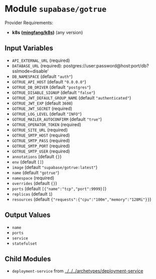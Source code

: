 
# Module `supabase/gotrue`

Provider Requirements:
* **k8s ([mingfang/k8s](https://registry.terraform.io/providers/mingfang/k8s/latest))** (any version)

## Input Variables
* `API_EXTERNAL_URL` (required)
* `DATABASE_URL` (required): postgres://user:password@host:port/db?sslmode=disable'
* `DB_NAMESPACE` (default `"auth"`)
* `GOTRUE_API_HOST` (default `"0.0.0.0"`)
* `GOTRUE_DB_DRIVER` (default `"postgres"`)
* `GOTRUE_DISABLE_SIGNUP` (default `"false"`)
* `GOTRUE_JWT_DEFAULT_GROUP_NAME` (default `"authenticated"`)
* `GOTRUE_JWT_EXP` (default `3600`)
* `GOTRUE_JWT_SECRET` (required)
* `GOTRUE_LOG_LEVEL` (default `"INFO"`)
* `GOTRUE_MAILER_AUTOCONFIRM` (default `"true"`)
* `GOTRUE_OPERATOR_TOKEN` (required)
* `GOTRUE_SITE_URL` (required)
* `GOTRUE_SMTP_HOST` (required)
* `GOTRUE_SMTP_PASS` (required)
* `GOTRUE_SMTP_PORT` (required)
* `GOTRUE_SMTP_USER` (required)
* `annotations` (default `{}`)
* `env` (default `[]`)
* `image` (default `"supabase/gotrue:latest"`)
* `name` (default `"gotrue"`)
* `namespace` (required)
* `overrides` (default `{}`)
* `ports` (default `[{"name":"tcp","port":9999}]`)
* `replicas` (default `1`)
* `resources` (default `{"requests":{"cpu":"100m","memory":"128Mi"}}`)

## Output Values
* `name`
* `ports`
* `service`
* `statefulset`

## Child Modules
* `deployment-service` from [../../../archetypes/deployment-service](../../../archetypes/deployment-service)

